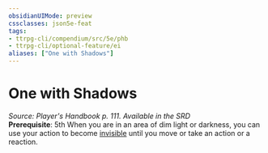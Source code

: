 ```yaml
---
obsidianUIMode: preview
cssclasses: json5e-feat
tags:
- ttrpg-cli/compendium/src/5e/phb
- ttrpg-cli/optional-feature/ei
aliases: ["One with Shadows"]
---
```

# One with Shadows
*Source: Player's Handbook p. 111. Available in the <span title='Systems Reference Document (5.1)'>SRD</span>*  
**Prerequisite**: 5th
When you are in an area of dim light or darkness, you can use your action to become [invisible](/CLI/conditions.md#Invisible) until you move or take an action or a reaction.